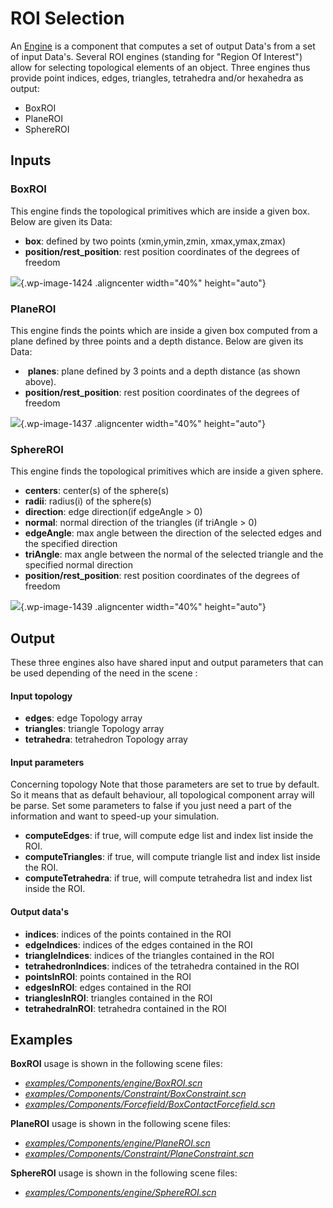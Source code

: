 ROI Selection
=============

An [Engine](https://www.sofa-framework.org/community/doc/simulation-principles/scene-graph/) is a component that computes a set of output Data's from a set of input Data's. Several ROI engines (standing for "Region Of Interest") allow for selecting topological elements of an object. Three engines thus provide point indices, edges, triangles, tetrahedra and/or hexahedra as output:

- BoxROI
- PlaneROI
- SphereROI


Inputs
------

### BoxROI

This engine finds the topological primitives which are inside a given box. Below are given its Data:


-   **box**: defined by two points (xmin,ymin,zmin, xmax,ymax,zmax)
-   **position/rest\_position**: rest position coordinates of the degrees of freedom    

![](https://www.sofa-framework.org/wp-content/uploads/2014/11/BoxRoi1.png){.wp-image-1424 .aligncenter width="40%" height="auto"}


### PlaneROI

This engine finds the points which are inside a given box computed from a plane defined by three points and a depth distance. Below are given its Data:

-    **planes**: plane defined by 3 points and a depth distance (as shown above).
-   **position/rest\_position**: rest position coordinates of the degrees of freedom  

![](https://www.sofa-framework.org/wp-content/uploads/2014/11/PlaneRoi1.png){.wp-image-1437 .aligncenter width="40%" height="auto"}


### SphereROI

This engine finds the topological primitives which are inside a given sphere.


-   **centers**: center(s) of the sphere(s)
-   **radii**: radius(i) of the sphere(s)
-   **direction**: edge direction(if edgeAngle &gt; 0)
-   **normal**: normal direction of the triangles (if triAngle &gt; 0)
-   **edgeAngle**: max angle between the direction of the selected edges and the specified direction
-   **triAngle**: max angle between the normal of the selected triangle and the specified normal direction
-   **position/rest\_position**: rest position coordinates of the degrees of freedom

![](https://www.sofa-framework.org/wp-content/uploads/2014/11/SphereRoi1.png){.wp-image-1439 .aligncenter width="40%" height="auto"}


Output
------

These three engines also have shared input and output parameters that can be used depending of the need in the scene :

#### Input topology

-   **edges**: edge Topology array
-   **triangles**: triangle Topology array
-   **tetrahedra**: tetrahedron Topology array


#### Input parameters

Concerning topology Note that those parameters are set to true by default. So it means that as default behaviour, all topological component array will be parse. Set some parameters to false if you just need a part of the information and want to speed-up your simulation.

-   **computeEdges**: if true, will compute edge list and index list inside the ROI.
-   **computeTriangles**: if true, will compute triangle list and index list inside the ROI.
-   **computeTetrahedra**: if true, will compute tetrahedra list and index list inside the ROI.  

#### Output data's

-   **indices**: indices of the points contained in the ROI
-   **edgeIndices**: indices of the edges contained in the ROI
-   **triangleIndices**: indices of the triangles contained in the ROI
-   **tetrahedronIndices**: indices of the tetrahedra contained in the ROI
-   **pointsInROI**: points contained in the ROI
-   **edgesInROI**: edges contained in the ROI
-   **trianglesInROI**: triangles contained in the ROI
-   **tetrahedraInROI**: tetrahedra contained in the ROI

Examples
--------

**BoxROI** usage is shown in the following scene files:

- [*examples/Components/engine/BoxROI.scn*](https://github.com/sofa-framework/sofa/blob/master/examples/Components/engine/BoxROI.scn)
- [*examples/Components/Constraint/BoxConstraint.scn*](https://github.com/sofa-framework/sofa/blob/master/examples/Components/Constraint/BoxConstraint.scn)
- [*examples/Components/Forcefield/BoxContactForcefield.scn*](https://github.com/sofa-framework/sofa/blob/master/examples/Components/Forcefield/BoxContactForcefield.scn)




**PlaneROI** usage is shown in the following scene files:

- [*examples/Components/engine/PlaneROI.scn*](https://github.com/sofa-framework/sofa/blob/master/examples/Components/engine/PlaneROI.scn)
- [*examples/Components/Constraint/PlaneConstraint.scn*](https://github.com/sofa-framework/sofa/blob/master/examples/Components/Constraint/PlaneConstraint.scn)


**SphereROI** usage is shown in the following scene files:

- [*examples/Components/engine/SphereROI.scn*](https://github.com/sofa-framework/sofa/blob/master/examples/Components/engine/SphereROI.scn)

